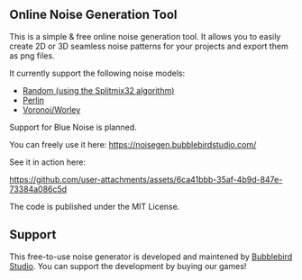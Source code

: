 ## Online Noise Generation Tool

This is a simple & free online noise generation tool. It allows you to easily create 2D or 3D seamless noise patterns for your projects and export them as png files.

It currently support the following noise models:
- [Random (using the Splitmix32 algorithm)](https://gee.cs.oswego.edu/dl/papers/oopsla14.pdf)
- [Perlin](https://en.wikipedia.org/wiki/Perlin_noise)
- [Voronoi/Worley](https://en.wikipedia.org/wiki/Worley_noise)

Support for Blue Noise is planned.

You can freely use it here: https://noisegen.bubblebirdstudio.com/

See it in action here:

https://github.com/user-attachments/assets/6ca41bbb-35af-4b9d-847e-73384a086c5d

The code is published under the MIT License.

## Support

This free-to-use noise generator is developed and maintened by [Bubblebird Studio](https://bubblebirdstudio.com/). You can support the development by buying our games!
